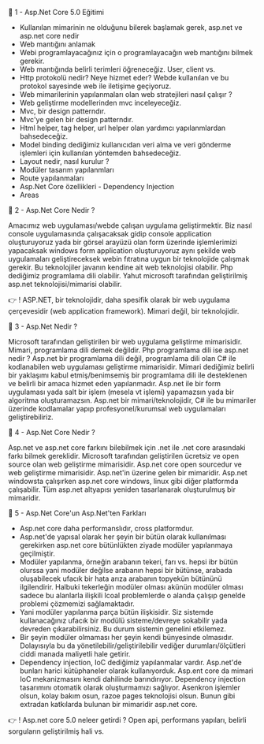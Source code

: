 👋 1 - Asp.Net Core 5.0 Eğitimi

 - Kullanılan mimarinin ne olduğunu bilerek başlamak gerek, asp.net ve asp.net core nedir
 - Web mantığını anlamak
 - Webi programlayacağınız için o programlayacağın web mantığını bilmek gerekir.
 - Web mantığında belirli terimleri öğreneceğiz. User, client vs.
 - Http protokolü nedir? Neye hizmet eder? Webde kullanılan ve bu protokol sayesinde web ile iletişime geçiyoruz.
 - Web mimarilerinin yapılanmaları olan web stratejileri nasıl çalışır ?
 - Web geliştirme modellerinden mvc inceleyeceğiz.
 - Mvc, bir design patterndır.
 - Mvc'ye gelen bir design patterndır.
 - Html helper, tag helper, url helper olan yardımcı yapılanmlardan bahsedeceğiz.
 - Model binding dediğimiz kullanıcıdan veri alma ve veri gönderme işlemleri için kullanılan yöntemden bahsedeceğiz.
 - Layout nedir, nasıl kurulur ?
 - Modüler tasarım yapılanmları
 - Route yapılanmaları
 - Asp.Net Core özellikleri - Dependency Injection
 - Areas

👋 2 - Asp.Net Core Nedir ?

Amacımız web uygulaması/webde çalışan uygulama geliştirmektir. Biz nasıl console uygulamasında çalışacaksak gidip console application oluşturuyoruz yada bir görsel arayüzü olan form üzerinde işlemlerimizi yapacaksak windows form application oluşturuyoruz aynı şekilde web uygulamaları geliştireceksek webin fıtratına uygun bir teknolojide çalışmak gerekir. Bu teknolojiler javanın kendine ait web teknolojisi olabilir. Php dediğimiz programlama dili olabilir. Yahut microsoft tarafından geliştirilmiş asp.net teknolojisi/mimarisi olabilir. 

👉 ! ASP.NET, bir teknolojidir, daha spesifik olarak bir web uygulama çerçevesidir (web application framework). Mimari değil, bir teknolojidir. 

👋 3 - Asp.Net Nedir ? 

Microsoft tarafından geliştirilen bir web uygulama geliştirme mimarisidir. Mimari, programlama dili demek değildir. Php programlama dili ise asp.net nedir ? Asp.net bir programlama dili değil, programlama dili olan C# ile kodlanabilen web uygulaması geliştirme mimarisidir. Mimari dediğimiz belirli bir yaklaşımı kabul etmiş/benimsemiş bir programlama dili ile desteklenen ve belirli bir amaca hizmet eden yapılanmadır. Asp.net ile bir form uygulaması yada salt bir işlem (mesela vt işlemi) yapamazsın yada bir algoritma oluşturamazsın. Asp.net bir mimari/teknolojidir,  C# ile bu mimariler üzerinde kodlamalar yapıp profesyonel/kurumsal web uygulamaları geliştirebiliriz. 

👋 4 -  Asp.Net Core Nedir ? 

Asp.net ve asp.net core farkını bilebilmek için .net ile .net core arasındaki farkı bilmek gereklidir. Microsoft tarafından geliştirilen ücretsiz ve open source olan web geliştirme mimarisidir. Asp.net core open sourcedur ve web geliştirme mimarisidir. Asp.net'in üzerine gelen bir mimaridir. Asp.net windowsta çalışırken asp.net core windows, linux gibi diğer platformda çalışabilir. Tüm asp.net altyapısı yeniden tasarlanarak oluşturulmuş bir mimaridir. 

👋 5 - Asp.Net Core'un Asp.Net'ten Farkları 

 - Asp.net core daha performanslıdır, cross platformdur.
 - Asp.net'de yapısal olarak her şeyin bir bütün olarak kullanılması gerekirken asp.net core bütünlükten ziyade modüler yapılanmaya geçilmiştir.
 - Modüler yapılanma, örneğin arabanın tekeri, farı vs. hepsi ibr bütün olurssa yani modüler değilse arabanın hepsi bir bütünse, arabada oluşabilecek ufacık bir hata arıza arabanın topyekün bütününü ilgilendirir. Halbuki tekerleğin modüler olması akünün modüler olması sadece bu alanlarla ilişkili lcoal problemlerde o alanda çalışıp genelde problemi çözmemizi sağlamaktadır.
 - Yani modüler yapılanma parça bütün ilişkisidir. Siz sistemde kullanacağınız ufacık bir modülü sisteme/devreye sokabilir yada devreden çıkarabilirsiniz. Bu durum sistemin genelini etkilemez.
 - Bir şeyin modüler olmaması her şeyin kendi bünyesinde olmasıdır. Dolayısıyla bu da yönetilebilir/geliştirilebilir vediğer durumları/ölçütleri ciddi manada maliyetli hale getirir.
 - Dependency injection, IoC dediğimiz yapılanmalar vardır. Asp.net'de bunları harici kütüphaneler olarak kullanıyorduk. Asp.ent core da mimari IoC mekanizmasını kendi dahilinde barındırıyor. Dependency injection tasarımını otomatik olarak oluşturmamızı sağlıyor. Asenkron işlemler olsun, kolay bakım osun, razoe pages teknolojisi olsun. Bunun gibi extradan katkılarda bulunan bir mimaridir asp.net core.

👉 ! Asp.net core 5.0 neleer getirdi ? Open api, performans yapıları, belirli sorguların geliştirilmiş hali vs. 




